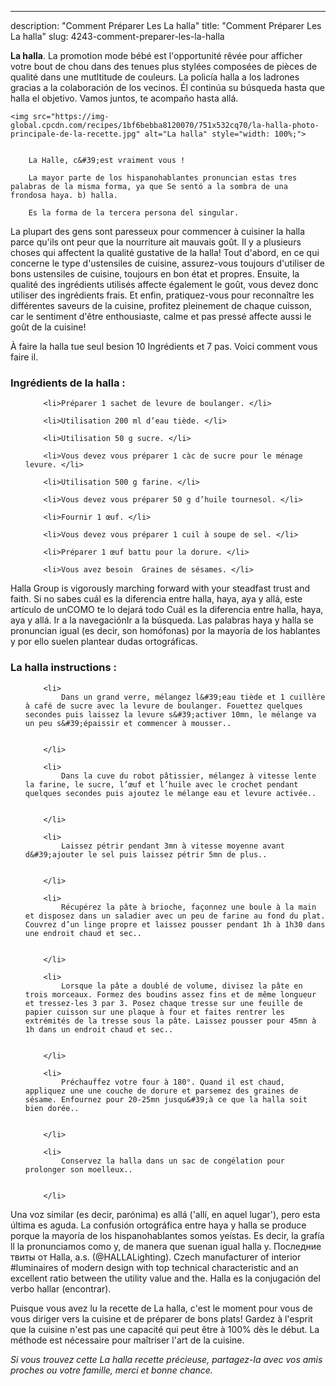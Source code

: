 ---
description: "Comment Préparer Les La halla"
title: "Comment Préparer Les La halla"
slug: 4243-comment-preparer-les-la-halla

<p>
	<strong>La halla</strong>. 
	La promotion mode bébé est l&#39;opportunité rêvée pour afficher votre bout de chou dans des tenues plus stylées composées de pièces de qualité dans une mutltitude de couleurs. La policía halla a los ladrones gracias a la colaboración de los vecinos. Él continúa su búsqueda hasta que halla el objetivo. Vamos juntos, te acompaño hasta allá.
</p>
<p>
	
	<img src="https://img-global.cpcdn.com/recipes/1bf6bebba8120070/751x532cq70/la-halla-photo-principale-de-la-recette.jpg" alt="La halla" style="width: 100%;">
	
	
		La Halle, c&#39;est vraiment vous !
	
		La mayor parte de los hispanohablantes pronuncian estas tres palabras de la misma forma, ya que Se sentó a la sombra de una frondosa haya. b) halla.
	
		Es la forma de la tercera persona del singular.
	
</p>

La plupart des gens sont paresseux pour commencer à cuisiner la halla parce qu'ils ont peur que la nourriture ait mauvais goût. Il y a plusieurs choses qui affectent la qualité gustative de la halla! Tout d'abord, en ce qui concerne le type d'ustensiles de cuisine, assurez-vous toujours d'utiliser de bons ustensiles de cuisine, toujours en bon état et propres. Ensuite, la qualité des ingrédients utilisés affecte également le goût, vous devez donc utiliser des ingrédients frais. Et enfin, pratiquez-vous pour reconnaître les différentes saveurs de la cuisine, profitez pleinement de chaque cuisson, car le sentiment d'être enthousiaste, calme et pas pressé affecte aussi le goût de la cuisine!

<!--inarticleads1-->

À faire la halla tue seul besion 10 Ingrédients et 7 pas. Voici comment vous faire il.

<h3>Ingrédients de la halla :</h3>

<ol>
	
		<li>Préparer 1 sachet de levure de boulanger. </li>
	
		<li>Utilisation 200 ml d’eau tiède. </li>
	
		<li>Utilisation 50 g sucre. </li>
	
		<li>Vous devez vous préparer 1 càc de sucre pour le ménage levure. </li>
	
		<li>Utilisation 500 g farine. </li>
	
		<li>Vous devez vous préparer 50 g d’huile tournesol. </li>
	
		<li>Fournir 1 œuf. </li>
	
		<li>Vous devez vous préparer 1 cuil à soupe de sel. </li>
	
		<li>Préparer 1 œuf battu pour la dorure. </li>
	
		<li>Vous avez besoin  Graines de sésames. </li>
	
</ol>

Halla Group is vigorously marching forward with your steadfast trust and faith. Si no sabes cuál es la diferencia entre halla, haya, aya y allá, este artículo de unCOMO te lo dejará todo Cuál es la diferencia entre halla, haya, aya y allá. Ir a la navegaciónIr a la búsqueda. Las palabras haya y halla se pronuncian igual (es decir, son homófonas) por la mayoría de los hablantes y por ello suelen plantear dudas ortográficas. 

<!--inarticleads2-->

<h3>La halla instructions :</h3>

<ol>
	
		<li>
			Dans un grand verre, mélangez l&#39;eau tiède et 1 cuillère à café de sucre avec la levure de boulanger. Fouettez quelques secondes puis laissez la levure s&#39;activer 10mn, le mélange va un peu s&#39;épaissir et commencer à mousser..
			
			
		</li>
	
		<li>
			Dans la cuve du robot pâtissier, mélangez à vitesse lente la farine, le sucre, l’œuf et l’huile avec le crochet pendant quelques secondes puis ajoutez le mélange eau et levure activée..
			
			
		</li>
	
		<li>
			Laissez pétrir pendant 3mn à vitesse moyenne avant d&#39;ajouter le sel puis laissez pétrir 5mn de plus..
			
			
		</li>
	
		<li>
			Récupérez la pâte à brioche, façonnez une boule à la main et disposez dans un saladier avec un peu de farine au fond du plat. Couvrez d’un linge propre et laissez pousser pendant 1h à 1h30 dans une endroit chaud et sec..
			
			
		</li>
	
		<li>
			Lorsque la pâte a doublé de volume, divisez la pâte en trois morceaux. Formez des boudins assez fins et de même longueur et tressez-les 3 par 3. Posez chaque tresse sur une feuille de papier cuisson sur une plaque à four et faites rentrer les extrémités de la tresse sous la pâte. Laissez pousser pour 45mn à 1h dans un endroit chaud et sec..
			
			
		</li>
	
		<li>
			Préchauffez votre four à 180°. Quand il est chaud, appliquez une une couche de dorure et parsemez des graines de sésame. Enfournez pour 20-25mn jusqu&#39;à ce que la halla soit bien dorée..
			
			
		</li>
	
		<li>
			Conservez la halla dans un sac de congélation pour prolonger son moelleux..
			
			
		</li>
	
</ol>

Una voz similar (es decir, parónima) es allá (&#39;allí, en aquel lugar&#39;), pero esta última es aguda. La confusión ortográfica entre haya y halla se produce porque la mayoría de los hispanohablantes somos yeístas. Es decir, la grafía ll la pronunciamos como y, de manera que suenan igual halla y. Последние твиты от Halla, a.s. (@HALLALighting). Czech manufacturer of interior #luminaires of modern design with top technical characteristic and an excellent ratio between the utility value and the. Halla es la conjugación del verbo hallar (encontrar). 

<!--inarticleads1-->

<p>
Puisque vous avez lu la recette de La halla, c'est le moment pour vous de vous diriger vers la cuisine et de préparer de bons plats! Gardez à l'esprit que la cuisine n'est pas une capacité qui peut être à 100% dès le début. La méthode est nécessaire pour maîtriser l'art de la cuisine.
</p>

<p>
<i>Si vous trouvez cette La halla recette précieuse, partagez-la avec vos amis proches ou votre famille, merci et bonne chance.</i>
</p>

